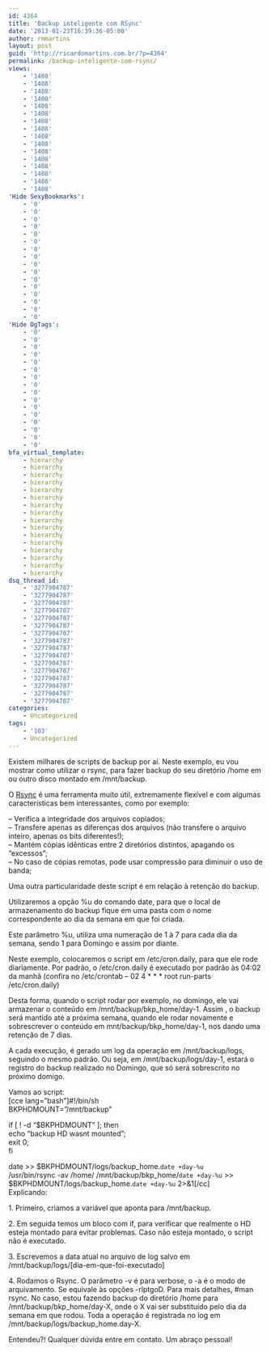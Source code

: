 ```yaml
---
id: 4364
title: 'Backup inteligente com RSync'
date: '2013-01-23T16:39:36-05:00'
author: rmmartins
layout: post
guid: 'http://ricardomartins.com.br/?p=4364'
permalink: /backup-inteligente-com-rsync/
views:
    - '1408'
    - '1408'
    - '1408'
    - '1408'
    - '1408'
    - '1408'
    - '1408'
    - '1408'
    - '1408'
    - '1408'
    - '1408'
    - '1408'
    - '1408'
    - '1408'
    - '1408'
    - '1408'
'Hide SexyBookmarks':
    - '0'
    - '0'
    - '0'
    - '0'
    - '0'
    - '0'
    - '0'
    - '0'
    - '0'
    - '0'
    - '0'
    - '0'
    - '0'
    - '0'
    - '0'
    - '0'
'Hide OgTags':
    - '0'
    - '0'
    - '0'
    - '0'
    - '0'
    - '0'
    - '0'
    - '0'
    - '0'
    - '0'
    - '0'
    - '0'
    - '0'
    - '0'
    - '0'
    - '0'
bfa_virtual_template:
    - hierarchy
    - hierarchy
    - hierarchy
    - hierarchy
    - hierarchy
    - hierarchy
    - hierarchy
    - hierarchy
    - hierarchy
    - hierarchy
    - hierarchy
    - hierarchy
    - hierarchy
    - hierarchy
    - hierarchy
    - hierarchy
dsq_thread_id:
    - '3277904787'
    - '3277904787'
    - '3277904787'
    - '3277904787'
    - '3277904787'
    - '3277904787'
    - '3277904787'
    - '3277904787'
    - '3277904787'
    - '3277904787'
    - '3277904787'
    - '3277904787'
    - '3277904787'
    - '3277904787'
    - '3277904787'
    - '3277904787'
categories:
    - Uncategorized
tags:
    - '103'
    - Uncategorized
---
```


Existem milhares de scripts de backup por aí. Neste exemplo, eu vou mostrar como utilizar o rsync, para fazer backup do seu diretório /home em ou outro disco montado em /mnt/backup.

O [Rsync](http://en.wikipedia.org/wiki/Rsync) é uma ferramenta muito útil, extremamente flexível e com algumas características bem interessantes, como por exemplo:

– Verifica a integridade dos arquivos copiados;  
– Transfere apenas as diferenças dos arquivos (não transfere o arquivo inteiro, apenas os bits diferentes!);  
– Mantém cópias idênticas entre 2 diretórios distintos, apagando os “excessos”;  
– No caso de cópias remotas, pode usar compressão para diminuir o uso de banda;

Uma outra particularidade deste script é em relação à retenção do backup.

Utilizaremos a opção %u do comando date, para que o local de armazenamento do backup fique em uma pasta com o nome correspondente ao dia da semana em que foi criada.

Este parâmetro %u, utiliza uma numeração de 1 à 7 para cada dia da semana, sendo 1 para Domingo e assim por diante.

Neste exemplo, colocaremos o script em /etc/cron.daily, para que ele rode diariamente. Por padrão, o /etc/cron.daily é executado por padrão às 04:02 da manhã (confira no /etc/crontab – 02 4 \* \* \* root run-parts /etc/cron.daily)

Desta forma, quando o script rodar por exemplo, no domingo, ele vai armazenar o conteúdo em /mnt/backup/bkp\_home/day-1. Assim , o backup será mantido até a próxima semana, quando ele rodar novamente e sobrescrever o conteúdo em mnt/backup/bkp\_home/day-1, nos dando uma retenção de 7 dias.

A cada execução, é gerado um log da operação em /mnt/backup/logs, seguindo o mesmo padrão. Ou seja, em /mnt/backup/logs/day-1, estará o registro do backup realizado no Domingo, que só será sobrescrito no próximo domigo.

Vamos ao script:  
\[cce lang=”bash”\]#!/bin/sh  
BKPHDMOUNT=”/mnt/backup”

if \[ ! -d “$BKPHDMOUNT” \]; then  
echo “backup HD wasnt mounted”;  
exit 0;  
fi

date &gt;&gt; $BKPHDMOUNT/logs/backup\_home.`date +day-%u`  
/usr/bin/rsync -av /home/ /mnt/backup/bkp\_home/`date +day-%u` &gt;&gt; $BKPHDMOUNT/logs/backup\_home.`date +day-%u` 2&gt;&amp;1\[/cc\]  
Explicando:

1\. Primeiro, criamos a variável que aponta para /mnt/backup.

2\. Em seguida temos um bloco com if, para verificar que realmente o HD esteja montado para evitar problemas. Caso não esteja montado, o script não é executado.

3\. Escrevemos a data atual no arquivo de log salvo em /mnt/backup/logs/\[dia-em-que-foi-executado\]

4\. Rodamos o Rsync. O parâmetro -v é para verbose, o -a é o modo de arquivamento. Se equivale às opções -rlptgoD. Para mais detalhes, #man rsync. No caso, estou fazendo backup do diretório /home para /mnt/backup/bkp\_home/day-X, onde o X vai ser substituído pelo dia da semana em que rodou. Toda a operação é registrada no log em /mnt/backup/logs/backup\_home.day-X.

Entendeu?! Qualquer dúvida entre em contato. Um abraço pessoal!